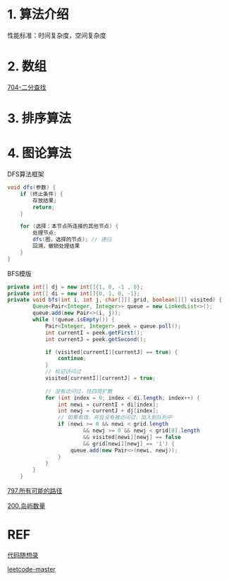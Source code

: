 # 1. 算法介绍
性能标准：时间复杂度，空间复杂度

# 2. 数组
[704-二分查找](./array/binaryQuery.md)


# 3. 排序算法

# 4. 图论算法
DFS算法框架
```java
void dfs(参数) {
    if (终止条件) {
        存放结果;
        return;
    }

    for (选择：本节点所连接的其他节点) {
        处理节点;
        dfs(图，选择的节点); // 递归
        回溯，撤销处理结果
    }
}
```

BFS模版
```java
private int[] dj = new int[]{1, 0, -1 , 0};
private int[] di = new int[]{0, 1, 0, -1};
private void bfs(int i, int j, char[][] grid, boolean[][] visited) {
        Queue<Pair<Integer, Integer>> queue = new LinkedList<>();
        queue.add(new Pair<>(i, j));
        while (!queue.isEmpty()) {
            Pair<Integer, Integer> peek = queue.poll();
            int currentI = peek.getFirst();
            int currentJ = peek.getSecond();

            if (visited[currentI][currentJ] == true) {
                continue;
            }
            // 标记访问过
            visited[currentI][currentJ] = true;
            
            // 没有访问过，往四周扩散
            for (int index = 0; index < di.length; index++) {
                int newi = currentI + di[index];
                int newj = currentJ + dj[index];
                // 如果有效，并且没有被访问过，加入到队列中
                if (newi >= 0 && newi < grid.length
                        && newj >= 0 && newj < grid[0].length
                        && visited[newi][newj] == false
                        && grid[newi][newj] == '1') {
                    queue.add(new Pair<>(newi, newj));
                }
            }
        }
    }
```

[797.所有可能的路径](../../../../../basicTech/src/main/java/com/java/study/algorithm/graph/Lc797.java)

[200.岛屿数量](../../../../../basicTech/src/main/java/com/java/study/algorithm/graph/Lc200.java)

# REF
[代码随想录](https://programmercarl.com/%E6%95%B0%E7%BB%84%E7%90%86%E8%AE%BA%E5%9F%BA%E7%A1%80.html)

[leetcode-master](https://github.com/youngyangyang04/leetcode-master)